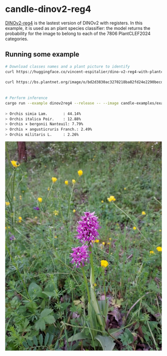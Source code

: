 # candle-dinov2-reg4

[DINOv2-reg4](https://arxiv.org/abs/2309.16588) is the lastest version of DINOv2 with registers.
In this example, it is used as an plant species classifier: the model returns the
probability for the image to belong to each of the 7806 PlantCLEF2024 categories.

## Running some example

```bash
# Download classes names and a plant picture to identify
curl https://huggingface.co/vincent-espitalier/dino-v2-reg4-with-plantclef2024-weights/raw/main/species_id_mapping.txt --output candle-examples/examples/dinov2reg4/species_id_mapping.txt

curl https://bs.plantnet.org/image/o/bd2d3830ac3270218ba82fd24e2290becd01317c --output candle-examples/examples/dinov2reg4/bd2d3830ac3270218ba82fd24e2290becd01317c.jpg


# Perform inference
cargo run --example dinov2reg4 --release -- --image candle-examples/examples/dinov2reg4/bd2d3830ac3270218ba82fd24e2290becd01317c.jpg

> Orchis simia Lam.       : 44.14%
> Orchis italica Poir.    : 12.88%
> Orchis × bergonii Nanteuil: 7.79%
> Orchis × angusticruris Franch.: 2.49%
> Orchis militaris L.     : 2.26%

```

![Orchis Simia](bd2d3830ac3270218ba82fd24e2290becd01317c.jpg)
